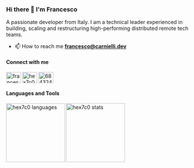 ### Hi there 👋 I'm Francesco
A passionate developer from Italy. I am a technical leader experienced in building, scaling and restructuring high-performing distributed remote tech teams.

- 📫 How to reach me **francesco@carnielli.dev**

#### Connect with me
<a href="https://linkedin.com/in/francesco-carnielli" target="blank"><img align="center" src="https://raw.githubusercontent.com/rahuldkjain/github-profile-readme-generator/master/src/images/icons/Social/linked-in-alt.svg" alt="francesco-carnielli linkedin" height="30" width="40" /></a>
<a href="https://leetcode.com/u/hex7c0/" target="blank"><img align="center" src="https://raw.githubusercontent.com/rahuldkjain/github-profile-readme-generator/master/src/images/icons/Social/leet-code.svg" alt="hex7c0 leetcode.com" height="30" width="40" /></a>
<a href="https://stackoverflow.com/users/6843241" target="blank"><img align="center" src="https://raw.githubusercontent.com/rahuldkjain/github-profile-readme-generator/master/src/images/icons/Social/stack-overflow.svg" alt="6843241 stackoverflow.com" height="30" width="40" /></a>

#### Languages and Tools

<a>
  <img height=160 align="left" src="https://github-readme-stats.vercel.app/api/top-langs?username=hex7c0&show_icons=true&locale=en&layout=compact&hide=tex&langs_count=6&size_weight=0.5&count_weight=0.5" alt="hex7c0 languages" />
</a>
<a>
  <img height=160 align="left" src="https://github-readme-stats.vercel.app/api?username=hex7c0&include_all_commits=true&show_icons=true&hide=contribs,prs,issues&show=prs_merged_percentage" alt="hex7c0 stats" />
</a>
